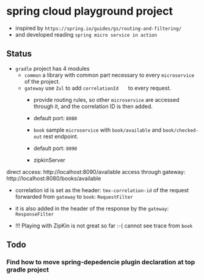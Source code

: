 # spring cloud playground project

- inspired by `https://spring.io/guides/gs/routing-and-filtering/`
- and developed reading `spring micro service in action`

## Status
- `gradle` project has 4 modules
  -  `common` a library with common part necessary to every `microservice` of the project.
  - `gateway` use `Zul` to add `correlationId	` to every request.
    - provide routing rules, so other `microservice` are accessed through it, and the correlation ID is then added.
    - default port: `8080`
    
    - `book` sample `microservice` with `book/available` and `book/checked-out` rest endpoint.
    - default port: `8090`
    
    - zipkinServer
    
direct access:    				http://localhost:8090/available
access through gateway: 		http://localhost:8080/books/available
- correlation id is set as the header: `tmx-correlation-id` of the request forwarded from `gateway` to `book`: `RequestFilter`
- it is also added in the header of the response by the `gateway`: `ResponseFilter`

- !!! Playing with ZipKin is not great so far :-( cannot see trace from `book` 
  
  
## Todo

### Find how to move spring-depedencie plugin declaration at top gradle project  
